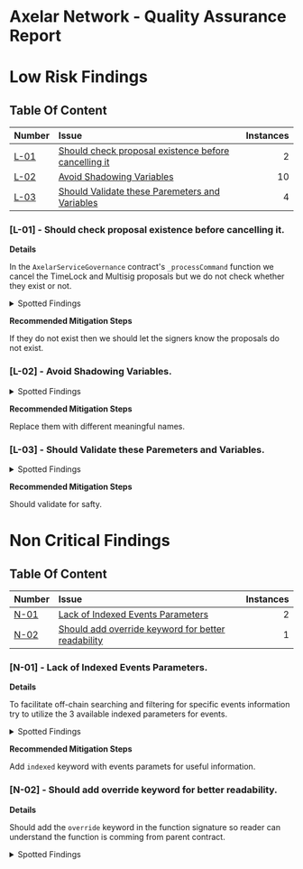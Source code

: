 # Axelar Network - Quality Assurance Report

# Low Risk Findings

## Table Of Content

| Number                                                               | Issue                                                                                                                | Instances |
| :------------------------------------------------------------------- | :------------------------------------------------------------------------------------------------------------------- | --------: |
| [L-01](#l-01---should-check-proposal-existence-before-cancelling-it) | [Should check proposal existence before cancelling it](#l-01---should-check-proposal-existence-before-cancelling-it) |         2 |
| [L-02](#l-02---avoid-shadowing-variables)                            | [Avoid Shadowing Variables](#l-02---avoid-shadowing-variables)                                                       |        10 |
| [L-03](#l-03---should-validate-these-paremeters-and-variables)       | [Should Validate these Paremeters and Variables](#l-03---should-validate-these-paremeters-and-variables)             |         4 |

### [L-01] - Should check proposal existence before cancelling it.

**Details**

In the `AxelarServiceGovernance` contract's `_processCommand` function we cancel the TimeLock and Multisig proposals but we do not check whether they exist or not.

<details>
  <summary>Spotted Findings</summary>
  <p></p>

[AxelarServiceGovernance.sol - Line 91 - 95](https://github.com/code-423n4/2023-07-axelar/blob/main/contracts/cgp/governance/AxelarServiceGovernance.sol#L91-L95)

[AxelarServiceGovernance.sol - Line 101 106](https://github.com/code-423n4/2023-07-axelar/blob/main/contracts/cgp/governance/AxelarServiceGovernance.sol#L101-L106)

</details>

**Recommended Mitigation Steps**

If they do not exist then we should let the signers know the proposals do not exist.

### [L-02] - Avoid Shadowing Variables.

<details>
  <summary>Spotted Findings</summary>
  <p></p>

Variables with name `gateway`, `governanceChain` and `governanceAddress` are all defined in the parent contracts.

[AxelarServiceGovernance.sol - Line 40](https://github.com/code-423n4/2023-07-axelar/blob/main/contracts/cgp/governance/AxelarServiceGovernance.sol#L40)

Variable with name `gateway` is defined in the parent contract and shadow here.

[InterchainGovernance.sol - Line 38](https://github.com/code-423n4/2023-07-axelar/blob/main/contracts/cgp/governance/InterchainGovernance.sol#L38)

Variable with name `operator` is defined in the parent countract and shadow here.

[InterchainTokenService.sol - Line 241 - 242](https://github.com/code-423n4/2023-07-axelar/blob/main/contracts/its/interchain-token-service/InterchainTokenService.sol#L241-L242)

[InterchainTokenService.sol - Line 251 - 252](https://github.com/code-423n4/2023-07-axelar/blob/main/contracts/its/interchain-token-service/InterchainTokenService.sol#L251-L252)

[InterchainTokenService.sol - Line 262 - 267](https://github.com/code-423n4/2023-07-axelar/blob/main/contracts/its/interchain-token-service/InterchainTokenService.sol#L262-L267)

[InterchainTokenService.sol - Line 422 - 428](https://github.com/code-423n4/2023-07-axelar/blob/main/contracts/its/interchain-token-service/InterchainTokenService.sol#L422-L428)

[InterchainTokenService.sol - Line 770 - 799](https://github.com/code-423n4/2023-07-axelar/blob/main/contracts/its/interchain-token-service/InterchainTokenService.sol#L770-L799)

Variable with name `implementation` is defined in the parent countract and shadow here.

[InterchainTokenService.sol - Line 559 - 566](https://github.com/code-423n4/2023-07-axelar/blob/main/contracts/its/interchain-token-service/InterchainTokenService.sol#L559-L566)

Variable with name `tokenAddress` is defined in the parent countract and shadow here.

[TokenManagerLockUnlock.sol - Line 32 - 35](https://github.com/code-423n4/2023-07-axelar/blob/main/contracts/its/token-manager/implementations/TokenManagerLockUnlock.sol#L32-L35)

[TokenManagerMintBurn.sol - Line 33 - 36](https://github.com/code-423n4/2023-07-axelar/blob/main/contracts/its/token-manager/implementations/TokenManagerMintBurn.sol#L33-L36);

</details>

**Recommended Mitigation Steps**

Replace them with different meaningful names.

### [L-03] - Should Validate these Paremeters and Variables.

<details>
  <summary>Spotted Findings</summary>
  <p></p>

Should add zero check for `governanceChain_` and `governanceAddress_` because if these will empty then hashes will also empty and it will create a bug to allow executing on wrong chains.

[InterchainGovernance.sol - Line 35 - 36](https://github.com/code-423n4/2023-07-axelar/blob/main/contracts/cgp/governance/InterchainGovernance.sol#L35-L36)

The address of the contract deployed through CREATE3 should be validate for zero address before performing any action using it.

[Create3Deployer.sol - Line 55](https://github.com/code-423n4/2023-07-axelar/blob/main/contracts/gmp-sdk/deploy/Create3Deployer.sol#L55)

[FinalProxy.sol - 79](https://github.com/code-423n4/2023-07-axelar/blob/main/contracts/gmp-sdk/upgradable/FinalProxy.sol#L79)

Should validate the `implementationAddress` for zero address.

[FinalProxy.sol - Line 26 - 30](https://github.com/code-423n4/2023-07-axelar/blob/main/contracts/gmp-sdk/upgradable/FinalProxy.sol#L26-L30)

</details>

**Recommended Mitigation Steps**

Should validate for safty.

# Non Critical Findings

## Table Of Content

| Number                                                             | Issue                                                                                                            | Instances |
| :----------------------------------------------------------------- | :--------------------------------------------------------------------------------------------------------------- | --------: |
| [N-01](#n-01---lack-of-indexed-events-parameters)                  | [Lack of Indexed Events Parameters](#n-01---lack-of-indexed-events-parameters)                                   |         2 |
| [N-02](#n-02---should-add-override-keyword-for-better-readability) | [Should add override keyword for better readability](#n-02---should-add-override-keyword-for-better-readability) |         1 |

### [N-01] - Lack of Indexed Events Parameters.

**Details**

To facilitate off-chain searching and filtering for specific events information try to utilize the 3 available indexed parameters for events.

<details>
  <summary>Spotted Findings</summary>
  <p></p>

It is an important information and should be indexed.

[IMultisigBase.sol - Line 22](https://github.com/code-423n4/2023-07-axelar/blob/main/contracts/cgp/interfaces/IMultisigBase.sol#L22)

This is important information and should be indexed so can be easily read by the outside interfaces.

[IRemoteAddressValidator.sol - Line 14 - 17](https://github.com/code-423n4/2023-07-axelar/blob/main/contracts/its/interfaces/IRemoteAddressValidator.sol#L14-L17)

</details>

**Recommended Mitigation Steps**

Add `indexed` keyword with events paramets for useful information.

### [N-02] - Should add override keyword for better readability.

**Details**

Should add the `override` keyword in the function signature so reader can understand the function is comming from parent contract.

<details>
  <summary>Spotted Findings</summary>
  <p></p>

[Distributable.sol - Line 51](https://github.com/code-423n4/2023-07-axelar/blob/main/contracts/its/utils/Distributable.sol#L51)

</details>
